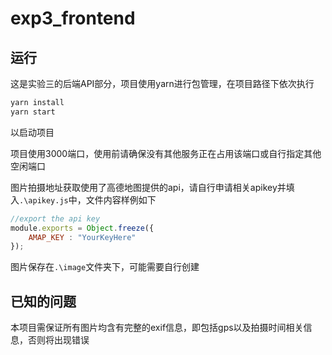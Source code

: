 # exp3_frontend

## 运行

这是实验三的后端API部分，项目使用yarn进行包管理，在项目路径下依次执行
```sh
yarn install
yarn start
```
以启动项目

项目使用3000端口，使用前请确保没有其他服务正在占用该端口或自行指定其他空闲端口

图片拍摄地址获取使用了高德地图提供的api，请自行申请相关apikey并填入`.\apikey.js`中，文件内容样例如下
```javascript
//export the api key
module.exports = Object.freeze({
    AMAP_KEY : "YourKeyHere"
});
```
图片保存在`.\image`文件夹下，可能需要自行创建

## 已知的问题

本项目需保证所有图片均含有完整的exif信息，即包括gps以及拍摄时间相关信息，否则将出现错误